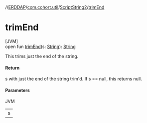 //[ERDDAP](../../../index.md)/[com.cohort.util](../index.md)/[ScriptString2](index.md)/[trimEnd](trim-end.md)

# trimEnd

[JVM]\
open fun [trimEnd](trim-end.md)(s: [String](https://docs.oracle.com/en/java/javase/17/docs/api/java.base/java/lang/String.html)): [String](https://docs.oracle.com/en/java/javase/17/docs/api/java.base/java/lang/String.html)

This trims just the end of the string.

#### Return

s with just the end of the string trim'd. If s == null, this returns null.

#### Parameters

JVM

| |
|---|
| s |